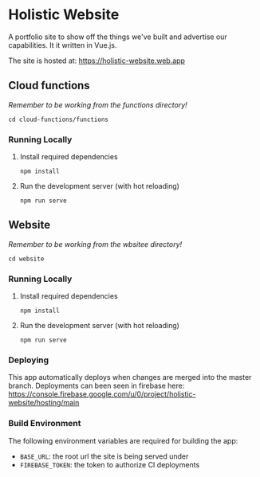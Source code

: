 # Holistic Website
A portfolio site to show off the things we've built and advertise our capabilities. It it written in Vue.js.

The site is hosted at: https://holistic-website.web.app

## Cloud functions
_Remember to be working from the functions directory!_
```
cd cloud-functions/functions
```

### Running Locally
1. Install required dependencies
	```
	npm install
	```

2. Run the development server (with hot reloading)
	```
	npm run serve
	```

## Website
_Remember to be working from the wbsitee directory!_
```
cd website
```

### Running Locally
1. Install required dependencies
	```
	npm install
	```

2. Run the development server (with hot reloading)
	```
	npm run serve
	```

### Deploying
This app automatically deploys when changes are merged into the master branch. Deployments can been seen in firebase here: https://console.firebase.google.com/u/0/project/holistic-website/hosting/main

### Build Environment
The following environment variables are required for building the app:
- `BASE_URL`: the root url the site is being served under
- `FIREBASE_TOKEN`: the token to authorize CI deployments